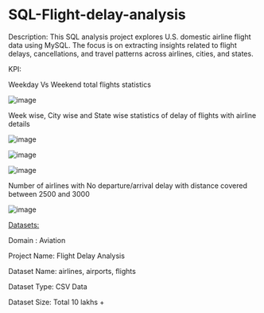 # SQL-Flight-delay-analysis

Description:
This SQL analysis project explores U.S. domestic airline flight data using MySQL. The focus is on extracting insights related to flight delays, cancellations, and travel patterns across airlines, cities, and states.

KPI:

Weekday Vs Weekend total flights statistics


![image](https://github.com/user-attachments/assets/060052a7-c84b-4821-b5f3-52ff28e7120c)


Week wise, City wise and State wise statistics of delay of flights with airline details

![image](https://github.com/user-attachments/assets/906fb62a-e73e-4957-a443-ad230ad564b2)

![image](https://github.com/user-attachments/assets/177b09ec-96fe-4983-aca2-b5f8bfe56fe9)

![image](https://github.com/user-attachments/assets/45da8b7a-71a7-4971-a9c3-fd9981e67188)




Number of airlines with No departure/arrival delay with distance covered between 2500 and 3000

![image](https://github.com/user-attachments/assets/186771b5-accb-4f37-bb43-3a7f90135a4e)

[Datasets:](https://drive.google.com/drive/folders/14rzWhIupnUGb-t15bsVwUKj0egCJkbTH)

Domain : Aviation

Project Name: Flight Delay Analysis

Dataset Name: airlines, airports, flights

Dataset Type: CSV Data

Dataset Size: Total 10 lakhs +









